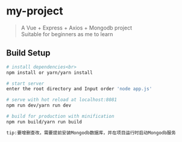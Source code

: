 # my-project

> A Vue + Express + Axios + Mongodb project<br>
Suitable for beginners as me to learn

## Build Setup

``` bash
# install dependencies<br>
npm install or yarn/yarn install

# start server
enter the root directory and Input order 'node app.js'

# serve with hot reload at localhost:8081
npm run dev/yarn run dev

# build for production with minification
npm run build/yarn run build

tip:要增删查改，需要提前安装Mongodb数据库，并在项目运行时启动Mongodb服务
```


